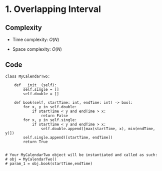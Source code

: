 # 1. Overlapping Interval

## Complexity
- Time complexity:
    $O(N)$

- Space complexity:
    $O(N)$

## Code
```python3 []
class MyCalendarTwo:

    def __init__(self):
        self.single = []
        self.double = []

    def book(self, startTime: int, endTime: int) -> bool:
        for x, y in self.double:
            if startTime < y and endTime > x:
                return False
        for x, y in self.single:
            if startTime < y and endTime > x:
                self.double.append([max(startTime, x), min(endTime, y)])
        self.single.append([startTime, endTime])
        return True


# Your MyCalendarTwo object will be instantiated and called as such:
# obj = MyCalendarTwo()
# param_1 = obj.book(startTime,endTime)
```

<!-- TODO: Sweep Line Algorithm -->